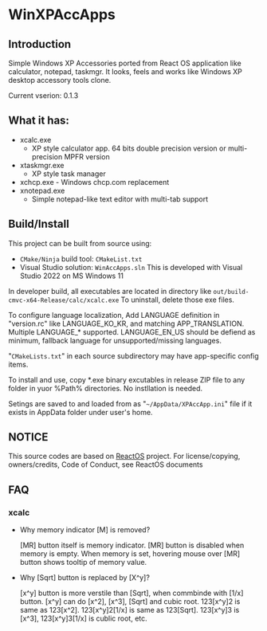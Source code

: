  WinXPAccApps
======

## Introduction
Simple Windows XP Accessories ported from React OS application
like calculator, notepad, taskmgr.
It looks, feels and works like Windows XP desktop accessory tools clone.

Current vserion: 0.1.3

## What it has:

 * xcalc.exe
   - XP style calculator app.
   64 bits double precision version or multi-precision MPFR version
 * xtaskmgr.exe
   - XP style task manager
 * xchcp.exe - Windows chcp.com replacement
 * xnotepad.exe
   - Simple notepad-like text editor with multi-tab support

## Build/Install

This project can be built from source using:
 * `CMake/Ninja` build tool: `CMakeList.txt`
 * Visual Studio solution: `WinAccApps.sln`
This is developed with Visual Studio 2022 on MS Windows 11

In developer build, all executables are located in directory like
`out/build-cmvc-x64-Release/calc/xcalc.exe`
To uninstall, delete those exe files.

To configure language localization, Add LANGUAGE definition
in "version.rc" like LANGUAGE_KO_KR, and matching APP_TRANSLATION.
Multiple LANGUAGE_* supported.
LANGUAGE_EN_US should be defiend as minimum,
fallback language for unsupported/missing languages.

"`CMakeLists.txt`" in each source subdirectory may have app-specific config items.

To install and use, copy *.exe binary excutables in release ZIP file
to any folder in yuor %Path% directories. No instllation is needed.

Setings are saved to and loaded from as "`~/AppData/XPAccApp.ini`" file
if it exists in AppData folder under user's home.

## NOTICE

This source codes are based on [ReactOS](https://github.com/reactos/reactos) project.
For license/copying, owners/credits, Code of Conduct, see ReactOS documents

## FAQ

### xcalc
 * Why memory indicator [M] is removed?<P>
[MR] button itself is memory indicator. [MR] button is
disabled when memory is empty. When memory is set,
hovering mouse over [MR] button shows tooltip of memory value.

 * Why [Sqrt] button is replaced by [X^y]?<P>
[x^y] button is more verstile than [Sqrt], when commbinde with [1/x] button.
[x^y] can do [x^2], [x^3], [Sqrt] and cubic root.
123[x^y]2 is same as 123[x^2]. 123[x^y]2[1/x] is same as 123[Sqrt].
123[x^y]3 is [x^3], 123[x^y]3[1/x] is cublic root, etc.
